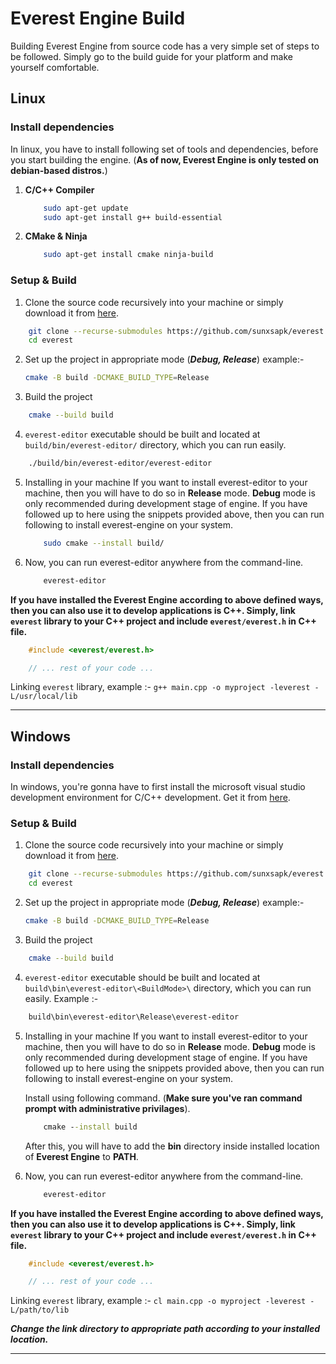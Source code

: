 # Everest Engine Build

Building Everest Engine from source code has a very simple set of steps to be followed. Simply go to
the build guide for your platform and make yourself comfortable.

## Linux

### Install dependencies
In linux, you have to install following set of tools and dependencies, before you start building the
engine. (__As of now, Everest Engine is only tested on debian-based distros.__)

1. __C/C++ Compiler__
    ```bash
        sudo apt-get update
        sudo apt-get install g++ build-essential
    ```

2. __CMake & Ninja__
    ```bash
        sudo apt-get install cmake ninja-build
    ```

### Setup & Build

1. Clone the source code recursively into your machine or simply download it from [here](https://github.com/sunxsapk/everest/releases).
```bash
    git clone --recurse-submodules https://github.com/sunxsapk/everest
    cd everest
```

2. Set up the project in appropriate mode (___Debug, Release___)
example:-
    ```bash
    cmake -B build -DCMAKE_BUILD_TYPE=Release
    ```

3. Build the project
```bash
    cmake --build build
```

4. `everest-editor` executable should be built and located at `build/bin/everest-editor/` directory, which
    you can run easily.
```bash
    ./build/bin/everest-editor/everest-editor
```

5. Installing in your machine
    If you want to install everest-editor to your machine, then you will have to do so in __Release__ mode.
    __Debug__ mode is only recommended during development stage of engine. If you have followed up to here
    using the snippets provided above, then you can run following to install everest-engine on your system.
    ```bash
        sudo cmake --install build/
    ```

6. Now, you can run everest-editor anywhere from the command-line.
    ```bash
        everest-editor
    ```

__If you have installed the Everest Engine according to above defined ways, then you can also use it to
develop applications is C++. Simply, link `everest` library to your C++ project and include `everest/everest.h`
in C++ file.__
```c++
    #include <everest/everest.h>

    // ... rest of your code ...
```
Linking `everest` library, example :-
`g++ main.cpp -o myproject -leverest -L/usr/local/lib`


---

## Windows

### Install dependencies

In windows, you're gonna have to first install the microsoft visual studio development environment for
C/C++ development. Get it from [here](https://visualstudio.microsoft.com/downloads/).


### Setup & Build

1. Clone the source code recursively into your machine or simply download it from [here](https://github.com/sunxsapk/everest/releases).
```bash
    git clone --recurse-submodules https://github.com/sunxsapk/everest
    cd everest
```

2. Set up the project in appropriate mode (___Debug, Release___)
example:-
    ```bash
    cmake -B build -DCMAKE_BUILD_TYPE=Release
    ```

3. Build the project
```bash
    cmake --build build
```

4. `everest-editor` executable should be built and located at `build\bin\everest-editor\<BuildMode>\` directory, which
    you can run easily. Example :-
```cmd
    build\bin\everest-editor\Release\everest-editor
```

5. Installing in your machine
    If you want to install everest-editor to your machine, then you will have to do so in __Release__ mode.
    __Debug__ mode is only recommended during development stage of engine. If you have followed up to here
    using the snippets provided above, then you can run following to install everest-engine on your system.

    Install using following command. (__Make sure you've ran command prompt with administrative privilages__).
    ```cmd
        cmake --install build
    ```

    After this, you will have to add the __bin__ directory inside installed location of __Everest Engine__ to __PATH__.

6. Now, you can run everest-editor anywhere from the command-line.
    ```bash
        everest-editor
    ```

__If you have installed the Everest Engine according to above defined ways, then you can also use it to
develop applications is C++. Simply, link `everest` library to your C++ project and include `everest/everest.h`
in C++ file.__
```c++
    #include <everest/everest.h>

    // ... rest of your code ...
```
Linking `everest` library, example :-
`cl main.cpp -o myproject -leverest -L/path/to/lib`

___Change the link directory to appropriate path according to your installed location.___


---
